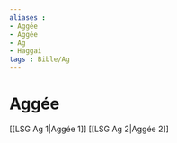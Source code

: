 ```yaml
---
aliases : 
- Aggée
- Aggée
- Ag
- Haggai
tags : Bible/Ag
---
```


# Aggée

[[LSG Ag 1|Aggée 1]]
[[LSG Ag 2|Aggée 2]]
